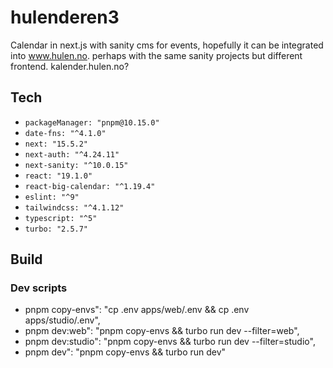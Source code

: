 # hulenderen3
Calendar in next.js with sanity cms for events, hopefully it can be integrated into www.hulen.no. perhaps with the same sanity projects but different frontend. kalender.hulen.no?

## Tech
- `packageManager: "pnpm@10.15.0"`
- `date-fns: "^4.1.0"`
- `next: "15.5.2"`
- `next-auth: "^4.24.11"`
- `next-sanity: "^10.0.15"`
- `react: "19.1.0"`
- `react-big-calendar: "^1.19.4"`
- `eslint: "^9"`
- `tailwindcss: "^4.1.12"`
- `typescript: "^5"`
- `turbo: "2.5.7"`

## Build 
### Dev scripts
- pnpm copy-envs":  "cp .env apps/web/.env && cp .env apps/studio/.env",
- pnpm dev:web": "pnpm copy-envs && turbo run dev --filter=web",
- pnpm dev:studio": "pnpm copy-envs && turbo run dev --filter=studio",
- pnpm dev": "pnpm copy-envs && turbo run dev"